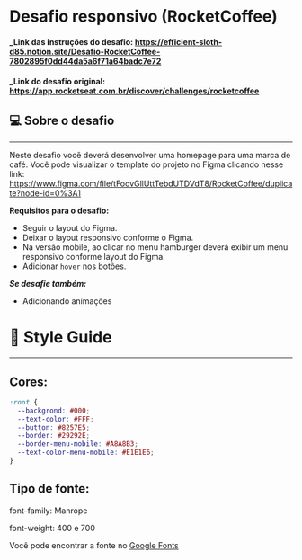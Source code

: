 # Desafio responsivo (RocketCoffee) 
#### _Link das instruções do desafio: https://efficient-sloth-d85.notion.site/Desafio-RocketCoffee-7802895f0dd44da5a6f71a64badc7e72
#### _Link do desafio original: https://app.rocketseat.com.br/discover/challenges/rocketcoffee

## 💻 Sobre o desafio

---

Neste desafio você deverá desenvolver uma homepage para uma marca de café. 
Você pode visualizar o template do projeto no Figma clicando nesse link: https://www.figma.com/file/tFoovGllUttTebdUTDVdT8/RocketCoffee/duplicate?node-id=0%3A1

**Requisitos para o desafio:**

- Seguir o layout do Figma.
- Deixar o layout responsivo conforme o Figma.
- Na versão mobile, ao clicar no menu hamburger deverá exibir um menu responsivo conforme layout do Figma.
- Adicionar `hover` nos botões.

***Se desafie também:***

- Adicionando animações

# 🎨 Style Guide

---

## **Cores:**

```css
:root {
  --backgrond: #000;
  --text-color: #FFF;
  --button: #8257E5;
  --border: #29292E;
  --border-menu-mobile: #A8A8B3;
  --text-color-menu-mobile: #E1E1E6;
}
```

## **Tipo de fonte:**

font-family: Manrope

font-weight: 400 e 700

Você pode encontrar a fonte no [Google Fonts](https://fonts.google.com/)
